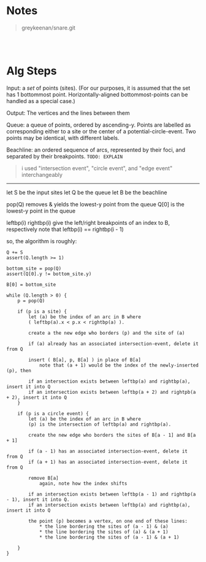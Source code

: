 Notes
==================================================

> greykeenan/snare.git

<br>

<!-- INDEX -->

<br>


Alg Steps
==================================================

Input: a *set* of points (sites).
(For our purposes, it is assumed that the set has 1 bottommost point.
Horizontally-aligned bottommost-points can be handled as a special case.)

Output: The vertices and the lines between them

Queue: a queue of points, ordered by ascending-y.
Points are labelled as corresponding either to a site or the center of a potential-circle-event.
Two points may be identical, with different labels.

Beachline: an ordered sequence of arcs, represented by their foci,
and separated by their breakpoints.
`TODO: EXPLAIN`

> i used "intersection event", "circle event", and "edge event" interchangeably

---

let S be the input sites
let Q be the queue
let B be the beachline

pop(Q) removes & yields the lowest-y point from the queue
Q[0] is the lowest-y point in the queue

leftbp(i)
rightbp(i)  give the left/right breakpoints of an index to B, respectively
	note that leftbp(i) == rightbp(i - 1)

so, the algorithm is roughly:

	Q += S
	assert(Q.length >= 1)

	bottom_site = pop(Q)
	assert(Q[0].y != bottom_site.y)

	B[0] = bottom_site

	while (Q.length > 0) {
		p = pop(Q)

		if (p is a site) {
			let (a) be the index of an arc in B where
			( leftbp(a).x < p.x < rightbp(a) ).

			create a the new edge who borders (p) and the site of (a)
				
			if (a) already has an associated intersection-event, delete it from Q

			insert ( B[a], p, B[a] ) in place of B[a]
				note that (a + 1) would be the index of the newly-inserted (p), then

			if an intersection exists between leftbp(a) and rightbp(a), insert it into Q
			if an intersection exists between leftbp(a + 2) and rightpb(a + 2), insert it into Q
		}

		if (p is a circle event) {
			let (a) be the index of an arc in B where
			(p) is the intersection of leftbp(a) and rightbp(a).

			create the new edge who borders the sites of B[a - 1] and B[a + 1]

			if (a - 1) has an associated intersection-event, delete it from Q
			if (a + 1) has an associated intersection-event, delete it from Q

			remove B[a]
				again, note how the index shifts

			if an intersection exists between leftbp(a - 1) and rightbp(a - 1), insert it into Q.
			if an intersection exists between leftbp(a) and rightbp(a), insert it into Q

			the point (p) becomes a vertex, on one end of these lines:
				* the line bordering the sites of (a - 1) & (a)
				* the line bordering the sites of (a) & (a + 1)
				* the line bordering the sites of (a - 1) & (a + 1)

		}
	}

